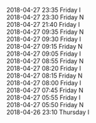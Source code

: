 2018-04-27 23:35 Friday  I  
2018-04-27 23:30 Friday  N  
2018-04-27 21:40 Friday  I  
2018-04-27 09:35 Friday  N  
2018-04-27 09:30 Friday  I  
2018-04-27 09:15 Friday  N  
2018-04-27 09:05 Friday  I  
2018-04-27 08:55 Friday  N  
2018-04-27 08:20 Friday  I  
2018-04-27 08:15 Friday  N  
2018-04-27 08:00 Friday  I  
2018-04-27 07:45 Friday  N  
2018-04-27 05:55 Friday  I  
2018-04-27 05:50 Friday  N  
2018-04-26 23:10 Thursday  I  

